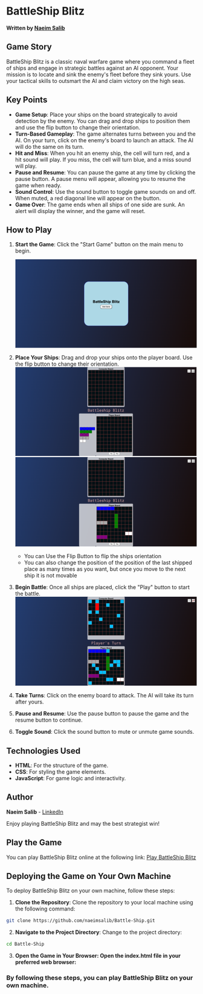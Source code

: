 # BattleShip Blitz

**Written by [Naeim Salib](https://www.linkedin.com/in/naeimsalib/)**

  </div>
  
  <div align="center" id="socialbuttons">
  </div>
</section>

## Game Story

BattleShip Blitz is a classic naval warfare game where you command a fleet of ships and engage in strategic battles against an AI opponent. Your mission is to locate and sink the enemy's fleet before they sink yours. Use your tactical skills to outsmart the AI and claim victory on the high seas.

## Key Points

- **Game Setup**: Place your ships on the board strategically to avoid detection by the enemy. You can drag and drop ships to position them and use the flip button to change their orientation.
- **Turn-Based Gameplay**: The game alternates turns between you and the AI. On your turn, click on the enemy's board to launch an attack. The AI will do the same on its turn.
- **Hit and Miss**: When you hit an enemy ship, the cell will turn red, and a hit sound will play. If you miss, the cell will turn blue, and a miss sound will play.
- **Pause and Resume**: You can pause the game at any time by clicking the pause button. A pause menu will appear, allowing you to resume the game when ready.
- **Sound Control**: Use the sound button to toggle game sounds on and off. When muted, a red diagonal line will appear on the button.
- **Game Over**: The game ends when all ships of one side are sunk. An alert will display the winner, and the game will reset.

## How to Play

1. **Start the Game**: Click the "Start Game" button on the main menu to begin.

   ![Start Game](Assets/Images/Start-Game.png)

3. **Place Your Ships**: Drag and drop your ships onto the player board. Use the flip button to change their orientation.
   ![Start Game](Assets/Images/Main-game.png)
   ![Start Game](Assets/Images/Main-game2.png)
   - You can Use the Flip Button to flip the ships orientation
   - You can also change the position of the position of the last shipped place as many times as you want, but once you move to the next ship it is not movable
5. **Begin Battle**: Once all ships are placed, click the "Play" button to start the battle.
   ![Start Game](Assets/Images/GamePlayScreenShot.png)
6. **Take Turns**: Click on the enemy board to attack. The AI will take its turn after yours.
7. **Pause and Resume**: Use the pause button to pause the game and the resume button to continue.
8. **Toggle Sound**: Click the sound button to mute or unmute game sounds.

## Technologies Used

- **HTML**: For the structure of the game.
- **CSS**: For styling the game elements.
- **JavaScript**: For game logic and interactivity.

## Author

**Naeim Salib** - [LinkedIn](https://www.linkedin.com/in/naeimsalib/)

Enjoy playing BattleShip Blitz and may the best strategist win!

## Play the Game

You can play BattleShip Blitz online at the following link:
[Play BattleShip Blitz](https://naeimsalib.github.io/Battle-Ship/)

## Deploying the Game on Your Own Machine

To deploy BattleShip Blitz on your own machine, follow these steps:

1. **Clone the Repository**: Clone the repository to your local machine using the following command:

```bash
git clone https://github.com/naeimsalib/Battle-Ship.git
```

2. **Navigate to the Project Directory**: Change to the project directory:

```bash
cd Battle-Ship
```

3. **Open the Game in Your Browser: Open the index.html file in your preferred web browser:**

### By following these steps, you can play BattleShip Blitz on your own machine.
